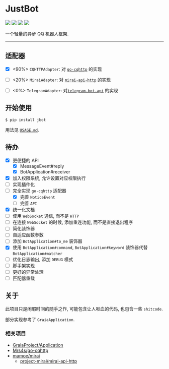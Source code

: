 # JustBot

![](https://img.shields.io/github/repo-size/WindLeaf233/JustBot)
![](https://img.shields.io/pypi/v/jbot)
![](https://img.shields.io/github/license/WindLeaf233/JustBot)
![](https://img.shields.io/badge/made%20with-%E2%9D%A4-important)

一个轻量的异步 QQ 机器人框架.

---

## 适配器

- [x] <90%> `CQHTTPAdapter`: 对 [`go-cqhttp`](https://github.com/Mrs4s/go-cqhttp) 的实现

- [ ] <20%> `MiraiAdapter`: 对 [`mirai-api-http`](https://github.com/project-mirai/mirai-api-http) 的实现

- [ ] <0%> `TelegramAdapter`: 对[`telegram-bot-api`](https://github.com/eternnoir/pyTelegramBotAPI) 的实现

## 开始使用

```shell
$ pip install jbot
```

用法见 [`USAGE.md`](USAGE.md).

## 待办

- [x] 更便捷的 API
  * [x] MessageEvent#reply
  * [x] BotApplication#receiver
- [x] 加入权限系统, 允许设置对应权限执行
- [ ] 实现插件化
- [ ] 完全实现 `go-cqhttp` 适配器
  * [x] 完善 `NoticeEvent`
  * [ ] 完善 `API`
- [x] 统一化文档
- [ ] 使用 `WebSocket` 通信, 而不是 `HTTP`
- [ ] 在连接 `WebSocket` 的时候, 添加重连功能, 而不是直接退出程序
- [ ] 简化装饰器
- [ ] 自适应函数参数
- [ ] 添加 `BotApplication#to_me` 装饰器
- [x] 使用 `BotApplication#command`, `BotApplication#keyword` 装饰器代替 `BotApplication#matcher`
- [ ] 优化日志输出, 添加 `DEBUG` 模式
- [ ] 脚手架实现
- [ ] 更好的异常处理
- [ ] 匹配器重载

## 关于

此项目只是闲暇时间的随手之作, 可能包含让人呕血的代码, 也包含一些 `shitcode`.

部分实现参考了 `GraiaApplication`.

### 相关项目

- [GraiaProject/Application](https://github.com/GraiaProject/Application)
- [Mrs4s/go-cqhttp](https://github.com/Mrs4s/go-cqhttp)
- [mamoe/mirai](https://github.com/mamoe/mirai)
  * [project-mirai/mirai-api-http](https://github.com/project-mirai/mirai-api-http)
